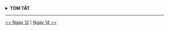 <details>
<summary><strong>TÓM TẮT</strong></summary>

</details>

---
[<< Ngày 12](./Day12.md) | [Ngày 14 >>](./Day14.md)